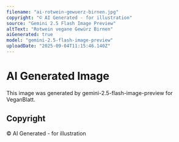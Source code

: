 ```yaml
---
filename: "ai-rotwein-gewuerz-birnen.jpg"
copyright: "© AI Generated - for illustration"
source: "Gemini 2.5 Flash Image Preview"
altText: "Rotwein vegane Gewürz Birnen"
aiGenerated: true
model: "gemini-2.5-flash-image-preview"
uploadDate: "2025-09-04T11:15:46.140Z"
---
```


# AI Generated Image

This image was generated by gemini-2.5-flash-image-preview for VeganBlatt.

## Copyright
© AI Generated - for illustration
